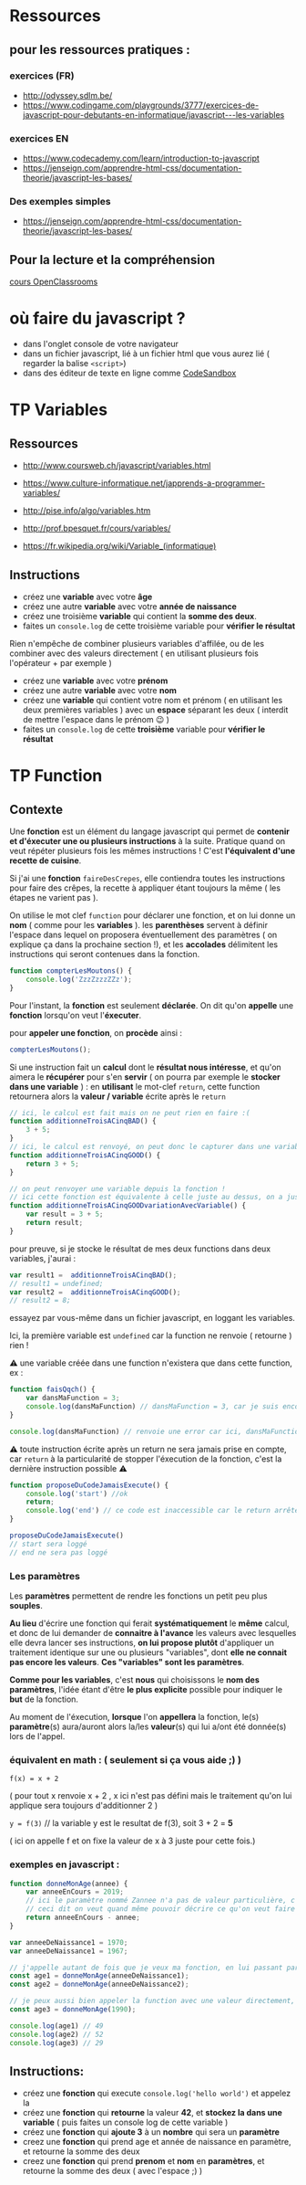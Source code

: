 

<!-- aller [ici](https://adrar-tps.github.io/javascript/) -->

Ressources 
===

pour les ressources pratiques : 
----


### exercices (FR)
- http://odyssey.sdlm.be/
- https://www.codingame.com/playgrounds/3777/exercices-de-javascript-pour-debutants-en-informatique/javascript---les-variables


### exercices EN
- https://www.codecademy.com/learn/introduction-to-javascript
- https://jenseign.com/apprendre-html-css/documentation-theorie/javascript-les-bases/


### Des exemples simples 
- https://jenseign.com/apprendre-html-css/documentation-theorie/javascript-les-bases/
  

Pour la lecture et la compréhension 
----
[cours OpenClassrooms](https://openclassrooms.com/fr/courses/2984401-apprenez-a-coder-avec-javascript)




# où faire du javascript ?

- dans l'onglet console de votre navigateur
- dans un fichier javascript, lié à un fichier html que vous aurez lié ( regarder la balise ```<script>```)
- dans des éditeur de texte en ligne comme [CodeSandbox](https://codesandbox.io/dashboard)


# TP Variables

Ressources
----
- http://www.coursweb.ch/javascript/variables.html

- https://www.culture-informatique.net/japprends-a-programmer-variables/
- http://pise.info/algo/variables.htm
- http://prof.bpesquet.fr/cours/variables/

- https://fr.wikipedia.org/wiki/Variable_(informatique)

Instructions
----

- créez une **variable** avec votre **âge**
- créez une autre **variable** avec votre **année de naissance**
- créez une troisième **variable** qui contient la **somme des deux**.
- faites un ```console.log``` de cette troisième variable pour **vérifier le résultat**
  
Rien n'empêche de combiner plusieurs variables d'affilée, ou de les combiner avec des valeurs directement ( en utilisant plusieurs fois l'opérateur + par exemple )
- créez une **variable** avec votre **prénom**
- créez une autre **variable** avec votre **nom**
- créez une **variable** qui contient votre nom et prénom ( en utilisant les deux premières variables ) avec un **espace** séparant les deux ( interdit de mettre l'espace dans le prénom :wink: ) 
- faites un ```console.log``` de cette **troisième** variable pour **vérifier le résultat**


# TP Function

Contexte 
-----

Une **fonction** est un élément du langage javascript qui permet de **contenir et d'éxecuter une ou plusieurs instructions** à la suite. 
Pratique quand on veut répéter plusieurs fois les mêmes instructions ! C'est **l'équivalent d'une recette de cuisine**.

Si j'ai une **fonction** ```faireDesCrepes```, elle contiendra toutes les instructions pour faire des crêpes, la recette à appliquer étant toujours la même ( les étapes ne varient pas ).


On utilise le mot clef ```function``` pour déclarer une fonction, et on lui donne un **nom** ( comme pour les **variables** ). les **parenthèses** servent à définir l'espace dans lequel on proposera éventuellement des paramètres ( on explique ça dans la prochaine section !), et les **accolades** délimitent les instructions qui seront contenues dans la fonction.

```javascript
function compterLesMoutons() {
    console.log('ZzzZzzzZZz');
}
```
Pour l'instant, la **fonction** est seulement **déclarée**.
On dit qu'on **appelle** une **fonction** lorsqu'on veut l'**éxecuter**.

pour **appeler une fonction**, on **procède** ainsi : 
```javascript
compterLesMoutons();
```

Si une instruction fait un **calcul** dont le **résultat nous intéresse**, et qu'on aimera le **récupérer** pour s'en **servir** ( on pourra par exemple le **stocker dans une variable** ) : en **utilisant** le mot-clef ```return```, cette function retournera alors la **valeur / variable** écrite après le ```return``` 

```javascript
// ici, le calcul est fait mais on ne peut rien en faire :(
function additionneTroisACinqBAD() {
    3 + 5;
}
// ici, le calcul est renvoyé, on peut donc le capturer dans une variable par exemple !
function additionneTroisACinqGOOD() {
    return 3 + 5;
}

// on peut renvoyer une variable depuis la fonction !
// ici cette fonction est équivalente à celle juste au dessus, on a juste découplé l'instruction de calcul de l'instruction du return.
function additionneTroisACinqGOODvariationAvecVariable() {
    var result = 3 + 5;
    return result;
}

```
pour preuve, si je stocke le résultat de mes deux functions dans deux variables, j'aurai :

```javascript
var result1 =  additionneTroisACinqBAD();
// result1 = undefined;
var result2 =  additionneTroisACinqGOOD();
// result2 = 8;

```

essayez par vous-même dans un fichier javascript, en loggant les variables.

Ici, la première variable est ```undefined``` car la function ne renvoie ( retourne ) rien ! 

:warning: une variable créée dans une function n'existera que dans cette function, ex :

```javascript
function faisQqch() {
    var dansMaFunction = 3;
    console.log(dansMaFunction) // dansMaFunction = 3, car je suis encore dans la function
}

console.log(dansMaFunction) // renvoie une error car ici, dansMaFunction n'est plus défini ! 
```

:warning: toute instruction écrite après un return ne sera jamais prise en compte, car ```return``` à la particularité de stopper l'éxecution de la fonction, c'est la dernière instruction possible :warning:

```javascript
function proposeDuCodeJamaisExecute() {
    console.log('start') //ok
    return;
    console.log('end') // ce code est inaccessible car le return arrête la lecture des instructions.
}

proposeDuCodeJamaisExecute()
// start sera loggé 
// end ne sera pas loggé
```



### Les paramètres

Les **paramètres** permettent de rendre les fonctions un petit peu plus **souples**.

**Au lieu** d'écrire une fonction qui ferait **systématiquement** le **même** calcul, et donc de lui demander de **connaitre à l'avance** les valeurs avec lesquelles elle devra lancer ses instructions, **on lui propose plutôt** d'appliquer un traitement identique sur une ou plusieurs "variables", dont **elle ne connait pas encore les valeurs**. **Ces "variables" sont les paramètres**. 

**Comme pour les variables**, c'est **nous** qui choisissons le **nom des paramètres**, l'idée étant d'être **le plus explicite** possible pour indiquer le **but** de la fonction.

Au moment de l'éxecution, **lorsque** l'on **appellera** la fonction, le(s) **paramètre**(s) aura/auront alors la/les **valeur**(s) qui lui a/ont été donnée(s) lors de l'appel.

### équivalent en math : ( seulement si ça vous aide ;) )

```f(x) = x + 2 ```

( pour tout x renvoie x + 2 , x ici n'est pas défini mais le traitement qu'on lui applique sera toujours d'additionner 2 )

```y = f(3)``` // la variable y est le resultat de f(3), soit 3 + 2 = **5**

( ici on appelle f et on fixe la valeur de x à 3 juste pour cette fois.)

### exemples en javascript :

```javascript
function donneMonAge(annee) {
	var anneeEnCours = 2019;
    // ici le paramètre nommé Zannee n'a pas de valeur particulière, c'est lors de l'appel qu'on le fixera.
    // ceci dit on veut quand même pouvoir décrire ce qu'on veut faire de ce paramètre, il faut donc lui donner un nom pour le manipuler :)
	return anneeEnCours - annee;
}

var anneeDeNaissance1 = 1970;
var anneeDeNaissance1 = 1967;

// j'appelle autant de fois que je veux ma fonction, en lui passant par exemple une valeur différente à chaque appel ( stockée dans les deux variables déclarées juste au dessus )
const age1 = donneMonAge(anneeDeNaissance1);
const age2 = donneMonAge(anneeDeNaissance2);

// je peux aussi bien appeler la function avec une valeur directement,
const age3 = donneMonAge(1990);

console.log(age1) // 49
console.log(age2) // 52
console.log(age3) // 29
```

Instructions:
-----
 - créez une **fonction** qui execute ```console.log('hello world')``` et appelez la
 - créez une **fonction** qui **retourne** la valeur **42**, et **stockez la dans une variable** ( puis faites un console log de cette variable )
 - créez une **fonction** qui **ajoute 3** à un **nombre** qui sera un **paramètre**
 - creez une **fonction** qui prend age et année de naissance en paramètre, et retourne la somme des deux
 - creez une **fonction** qui prend **prenom** et **nom** en **paramètres**, et retourne la somme des deux ( avec l'espace ;) )


